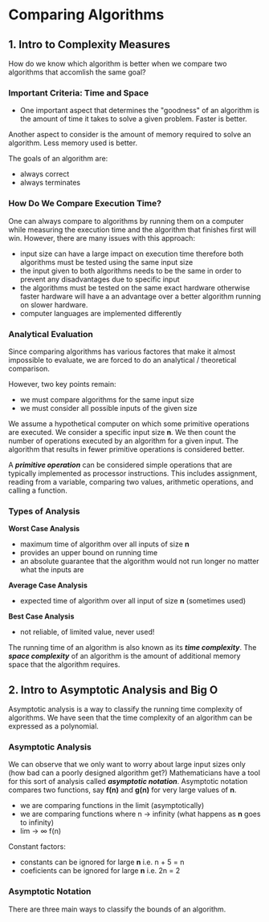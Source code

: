 # Comparing Algorithms

## 1. Intro to Complexity Measures
How do we know which algorithm is better when we compare two algorithms that accomlish
the same goal?

### Important Criteria: Time and Space
- One important aspect that determines the "goodness" of an algorithm is the amount of time
it takes to solve a given problem. Faster is better.

Another aspect to consider is the amount of memory required to solve an algorithm. Less
memory used is better.

The goals of an algorithm are:
- always correct
- always terminates

### How Do We Compare Execution Time?
One can always compare to algorithms by running them on a computer while measuring the execution
time and the algorithm that finishes first will win. However, there are many issues with this
approach:
- input size can have a large impact on execution time therefore both algorithms must be tested
using the same input size
- the input given to both algorithms needs to be the same in order to prevent any disadvantages due
to specific input
- the algorithms must be tested on the same exact hardware otherwise faster hardware will have a
an advantage over a better algorithm running on slower hardware.
- computer languages are implemented differently

### Analytical Evaluation
Since comparing algorithms has various factores that make it almost impossible to evaluate, we
are forced to do an analytical / theoretical comparison.

However, two key points remain:
- we must compare algorithms for the same input size
- we must consider all possible inputs of the given size

We assume a hypothetical computer on which some primitive operations are executed. We consider
a specific input size **n**. We then count the number of operations executed by an algorithm for a
given input. The algorithm that results in fewer primitive operations is considered better.

A ***primitive operation*** can be considered simple operations that are typically implemented
as processor instructions. This includes assignment, reading from a variable, comparing two values,
arithmetic operations, and calling a function.

### Types of  Analysis
**Worst Case Analysis**
- maximum time of algorithm over all inputs of size **n**
- provides an upper bound on running time
- an absolute guarantee that the algorithm would not run longer no matter what the inputs are

**Average Case Analysis**
- expected time of algorithm over all input of size **n** (sometimes used)

**Best Case Analysis**
- not reliable, of limited value, never used!

The running time of an algorithm is also known as its ***time complexity***. The ***space complexity*** of
an algorithm is the amount of additional memory space that the algorithm requires.


## 2. Intro to Asymptotic Analysis and Big O
Asymptotic analysis is a way to classify the running time complexity of algorithms. We have
seen that the time complexity of an algorithm can be expressed as a polynomial.

### Asymptotic Analysis
We can observe that we only want to worry about large input sizes only (how bad can a poorly
designed algorithm get?) Mathematicians have a tool for this sort of analysis called ***asymptotic
notation***. Asymptotic notation compares two functions, say **f(n)** and **g(n)** for very large values
of **n**.
- we are comparing functions in the limit (asymptotically)
- we are comparing functions where n -> infinity (what happens as **n** goes to infinity)
- lim -> ∞ f(n)

Constant factors:
- constants can be ignored for large **n** i.e. n + 5 = n
- coeficients can be ignored for large **n** i.e. 2n = 2

### Asymptotic Notation
There are three main ways to classify the bounds of an algorithm.




